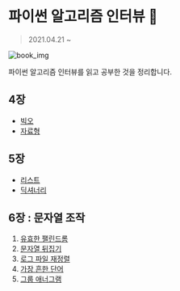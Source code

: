 # 파이썬 알고리즘 인터뷰 📖

> 2021.04.21 ~

![book_img](https://external-content.duckduckgo.com/iu/?u=https%3A%2F%2Ftse4.mm.bing.net%2Fth%3Fid%3DOIP.GtBPmTGRUkBWpWj9-_YPNgHaJr%26pid%3DApi&f=1)

파이썬 알고리즘 인터뷰를 읽고 공부한 것을 정리합니다.

## 4장

- [빅오](./chap4/Big-O.md)
- [자료형](./chap4/data_type.md)

## 5장

- [리스트](./chap5/List.md)
- [딕셔너리](./chap5/Dictionary.md)

## 6장 : 문자열 조작

01. [유효한 팰린드롬](./chap6/01%20유효한%20팰린드롬.md)
02. [문자열 뒤집기](./chap6/02%20문자열%20뒤집기.md)
03. [로그 파일 재정렬](./chap6/03%20로그%20파일%20재정렬.md)
04. [가장 흔한 단어](./chap6/04%20가장%20흔한%20단어.md)
05. [그룹 애너그램](./chap6/05%20그룹%20애너그램.md)
